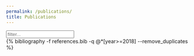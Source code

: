 ```yaml
---
permalink: /publications/
title: Publications
---
```


<input id="filter" type="text" size=20 placeholder="filter..." />


<script type="text/javascript">
  function filter(text) {
    text = text.toLowerCase();
    var bibitems = document.querySelectorAll('ol.bibliography li');
    bibitems.forEach(el => el.style.display = 'none');
    bibitems.forEach(el => {
      var c = el.children;
      var tmp = c[c.length -1].value.toLowerCase();
      if(tmp.includes(text)) {
        el.style.display = 'inline';
      }
    });
  };
  document.addEventListener("DOMContentLoaded", function(event) {
    document.querySelector('#filter').addEventListener('input', (e) => {
      filter(document.querySelector('#filter').value);
    });
    var urlParts   = document.URL.split('#');
    if (urlParts.length > 1) {
        var anchor = decodeURIComponent(urlParts[1]);
        document.querySelector('#filter').value = anchor;
        filter(anchor);
    }
  });
</script>

<div class="bib">
{% bibliography -f references.bib -q @*[year>=2018] --remove_duplicates %}
</div>


